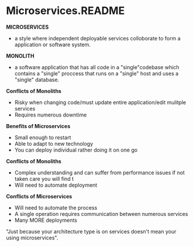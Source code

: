 # Microservices.README


**MICROSERVICES** 
- a style where independent deployable services colloborate to form a application or software system.

**MONOLITH**
- a software application that has all code in a "single"codebase which contains a "single" proccess that runs on a "single" host and uses a "single" database.

**Conflicts of Monoliths** 
- Risky when changing code/must update entire application/edit mulitple services 
- Requires numerous downtime
 
**Benefits of Microservices**
- Small enough to restart
- Able to adapt to new technology
- You can deploy individual rather doing it on one go

**Conflicts of Monoliths**
- Complex understanding and can suffer from performance issues if not taken care you will find t
- Will need to automate deployment

**Conflicts of Microservices**
- Will need to automate the process
- A single operation requires communication between numerous services
- Many MORE deployments










"Just because your architecture type is on services doesn't mean your using microservices".





